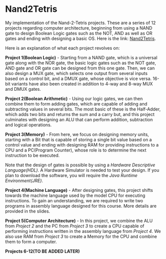 # Nand2Tetris
My implementation of the Nand-2-Tetris projects. These are a series of 12 projects regarding computer architecture, beginning from using a NAND gate to design Boolean Logic gates such as the NOT, AND as well as OR gates and ending with designing a basic OS. Here is the link: [Nand2Tetris](https://www.nand2tetris.org/).

Here is an explanation of what each project revolves on:

**Project 1(Boolean Logic)** - Starting from a NAND gate, which is a universal gate along with the NOR gate, the basic logic gates such as the NOT gate, AND gate and OR gate can be designed from this one gate. Then, we can also design a MUX gate, which selects one output from several inputs based on a control bit, and a DMUX gate, whose objective is vice versa. 16-bit variants have also been created in addition to 4-way and 8-way MUX and DMUX gates.

**Project 2(Boolean Arithmetic)** - Using our logic gates, we can then combine them to form adding gates, which are capable of adding and subtracting values in several bits. The most basic of these is the Half-Adder, which adds two bits and returns the sum and a carry but, and this project culminates with designing an ALU that can perform addition, subtraction and logical operations.

**Project 3(Memory)** - From here, we focus on designing memory units, starting with a Bit that is capable of storing a single bit value based on a control value and ending with designing RAM for providing instructions to a CPU and a PC(Program Counter), whose role is to determine the next instruction to be executed.

Note that the design of gates is possible by using a *Hardware Descriptive Language(HDL)*. A Hardware Simulator is needed to test your design. If you plan to download the software, you will require the *Java Runtime Environment(JRE)*. 

**Project 4(Machine Language)** - After designing gates, this project shifts towards the machine language used by the model CPU for executing instructions. To gain an understanding, we are required to write two programs in assembly language designed for this course. More details are provided in the slides.

**Project 5(Computer Architecture)** - In this project, we combine the ALU from *Project 2* and the PC from *Project 3* to create a CPU capable of performing instructions written in the assembly language from *Project 4*. We also use RAM from *Project 3* to create a Memory for the CPU and combine them to form a computer.

**Projects 6-12(TO BE ADDED LATER)**
